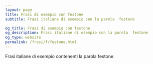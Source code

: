 ```yaml
---
layout: page
title: Frasi di esempio con festone 
subtitle: Frasi italiane di esempio con la parola  festone

og_title: Frasi di esempio con festone 
og_description: Frasi italiane di esempio con la parola  festone
og_type: website
permalink: /frasi/f/festone.html
---
```


Frasi italiane di esempio contenenti la parola festone:


